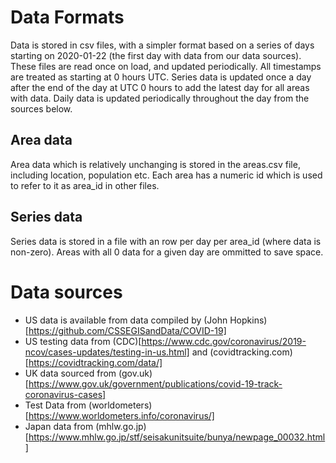 # Data Formats 

Data is stored in csv files, with a simpler format based on a series of days starting on 2020-01-22 (the first day with data from our data sources). These files are read once on load, and updated periodically. All timestamps are treated as starting at 0 hours UTC. Series data is updated once a day after the end of the day at UTC 0 hours to add the latest day for all areas with data. Daily data is updated periodically throughout the day from the sources below. 

## Area data 

Area data which is relatively unchanging is stored in the areas.csv file, including location, population etc. Each area has a numeric id which is used to refer to it as area_id in other files. 

## Series data 

Series data is stored in a file with an row per day per area_id (where data is non-zero). Areas with all 0 data for a given day are ommitted to save space.


# Data sources

* US data is available from data compiled by (John Hopkins)[https://github.com/CSSEGISandData/COVID-19]
* US testing data from (CDC)[https://www.cdc.gov/coronavirus/2019-ncov/cases-updates/testing-in-us.html] and (covidtracking.com)[https://covidtracking.com/data/]
* UK data sourced from (gov.uk)[https://www.gov.uk/government/publications/covid-19-track-coronavirus-cases] 
* Test Data from (worldometers)[https://www.worldometers.info/coronavirus/]
* Japan data from (mhlw.go.jp)[https://www.mhlw.go.jp/stf/seisakunitsuite/bunya/newpage_00032.html]